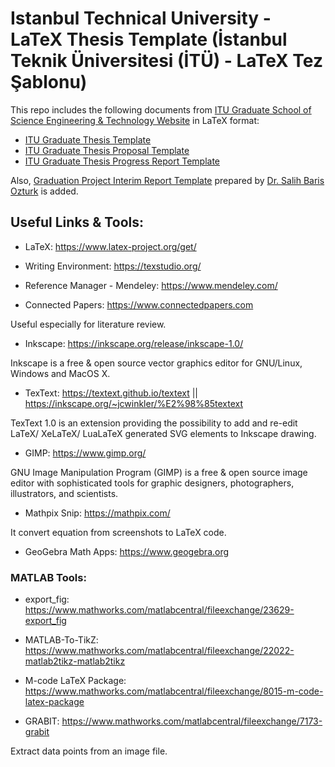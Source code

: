 # Istanbul Technical University - LaTeX Thesis Template (İstanbul Teknik Üniversitesi (İTÜ) - LaTeX Tez Şablonu)

This repo includes the following documents from [ITU Graduate School of Science Engineering & Technology Website](http://www.fbe.itu.edu.tr/en/current-students/masters-degree/documents) in LaTeX format:

- [ITU Graduate Thesis Template](https://github.com/ondes/Template-Latex-ITU-Thesis/tree/master/Template-Thesis)
- [ITU Graduate Thesis Proposal Template](https://github.com/ondes/Template-Latex-ITU-Thesis/tree/master/Template-Thesis-Proposal)
- [ITU Graduate Thesis Progress Report Template](https://github.com/ondes/Template-Latex-ITU-Thesis/tree/master/Template-Thesis-ProgressReport)

Also, [Graduation Project Interim Report Template](https://github.com/ondes/Template-Latex-ITU-Thesis/tree/master/Template-GraduationProject-InterimReport) prepared by [Dr. Salih Baris Ozturk](https://github.com/SBarisOzturk) is added.

## Useful Links & Tools:

- LaTeX: <https://www.latex-project.org/get/>

- Writing Environment: <https://texstudio.org/>

- Reference Manager - Mendeley: <https://www.mendeley.com/>

- Connected Papers: <https://www.connectedpapers.com>

Useful especially for literature review.

- Inkscape: <https://inkscape.org/release/inkscape-1.0/>

Inkscape is a free & open source vector graphics editor for GNU/Linux, Windows and MacOS X.

- TexText: <https://textext.github.io/textext> || <https://inkscape.org/~jcwinkler/%E2%98%85textext>

TexText 1.0 is an extension providing the possibility to add and re-edit LaTeX/ XeLaTeX/ LuaLaTeX generated SVG elements to Inkscape drawing.

- GIMP: <https://www.gimp.org/>

GNU Image Manipulation Program (GIMP) is a free & open source image editor with sophisticated tools for graphic designers, photographers, illustrators, and scientists.

- Mathpix Snip: <https://mathpix.com/>

It convert equation from screenshots to LaTeX code.

- GeoGebra Math Apps: <https://www.geogebra.org>

### MATLAB Tools:

- export_fig: <https://www.mathworks.com/matlabcentral/fileexchange/23629-export_fig>

- MATLAB-To-TikZ: <https://www.mathworks.com/matlabcentral/fileexchange/22022-matlab2tikz-matlab2tikz>

- M-code LaTeX Package: <https://www.mathworks.com/matlabcentral/fileexchange/8015-m-code-latex-package>

- GRABIT: <https://www.mathworks.com/matlabcentral/fileexchange/7173-grabit>

Extract data points from an image file.

